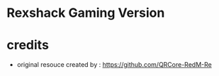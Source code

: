 # Rexshack Gaming Version
 
# credits
- original resouce created by : https://github.com/QRCore-RedM-Re
